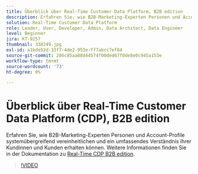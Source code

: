 ```yaml
---
title: Überblick über Real-Time Customer Data Platform, B2B edition
description: Erfahren Sie, wie B2B-Marketing-Experten Personen und Account-Profile systemübergreifend vereinheitlichen und ein umfassendes Verständnis ihrer Kundinnen und Kunden erhalten können.
solution: Real-Time Customer Data Platform
role: Leader, User, Developer, Admin, Data Architect, Data Engineer
level: Beginner
jira: KT-9257
thumbnail: 338249.jpg
exl-id: a1bde52d-33f7-4de2-953e-ff7abcc7ef84
source-git-commit: 286c85aa88d44574f00ded67f0de8e0c945a153e
workflow-type: tm+mt
source-wordcount: '73'
ht-degree: 0%

---
```


# Überblick über Real-Time Customer Data Platform (CDP), B2B edition

Erfahren Sie, wie B2B-Marketing-Experten Personen und Account-Profile systemübergreifend vereinheitlichen und ein umfassendes Verständnis ihrer Kundinnen und Kunden erhalten können. Weitere Informationen finden Sie in der Dokumentation zu [Real-Time CDP B2B edition](https://experienceleague.adobe.com/docs/experience-platform/rtcdp/b2b-overview.html?lang=de).

>[!VIDEO](https://video.tv.adobe.com/v/338249?learn=on&enablevpops)
